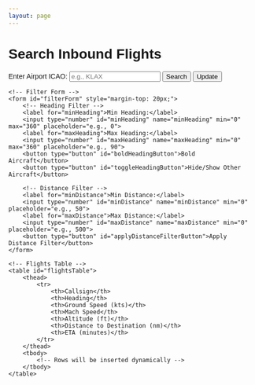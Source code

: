 ```yaml
---
layout: page
---
```


<style>
body {
    font-family: Arial, sans-serif;
    margin: 20px;
}
.container {
    max-width: 800px;
    margin: auto;
}
table {
    width: 100%;
    border-collapse: collapse;
    margin-top: 20px;
}
th, td {
    border: 1px solid #ddd;
    padding: 8px;
    text-align: center;
}
th {
    background-color: #f4f4f4;
}
</style>

<body>
<div class="container">
    <h1>Search Inbound Flights</h1>
    <!-- Search Form -->
    <form id="searchForm">
        <label for="icao">Enter Airport ICAO:</label>
        <input type="text" id="icao" name="icao" placeholder="e.g., KLAX" required>
        <button type="submit">Search</button>
        <button type="button" id="updateButton">Update</button>
        <button type="button" id="stopUpdateButton" style="display: none;">Stop Update</button>
    </form>

    <!-- Filter Form -->
    <form id="filterForm" style="margin-top: 20px;">
        <!-- Heading Filter -->
        <label for="minHeading">Min Heading:</label>
        <input type="number" id="minHeading" name="minHeading" min="0" max="360" placeholder="e.g., 0">
        <label for="maxHeading">Max Heading:</label>
        <input type="number" id="maxHeading" name="maxHeading" min="0" max="360" placeholder="e.g., 90">
        <button type="button" id="boldHeadingButton">Bold Aircraft</button>
        <button type="button" id="toggleHeadingButton">Hide/Show Other Aircraft</button>

        <!-- Distance Filter -->
        <label for="minDistance">Min Distance:</label>
        <input type="number" id="minDistance" name="minDistance" min="0" placeholder="e.g., 50">
        <label for="maxDistance">Max Distance:</label>
        <input type="number" id="maxDistance" name="maxDistance" min="0" placeholder="e.g., 500">
        <button type="button" id="applyDistanceFilterButton">Apply Distance Filter</button>
    </form>

    <!-- Flights Table -->
    <table id="flightsTable">
        <thead>
            <tr>
                <th>Callsign</th>
                <th>Heading</th>
                <th>Ground Speed (kts)</th>
                <th>Mach Speed</th>
                <th>Altitude (ft)</th>
                <th>Distance to Destination (nm)</th>
                <th>ETA (minutes)</th>
            </tr>
        </thead>
        <tbody>
            <!-- Rows will be inserted dynamically -->
        </tbody>
    </table>
</div>
<script src="/js/if-tools.js"></script>
</body>